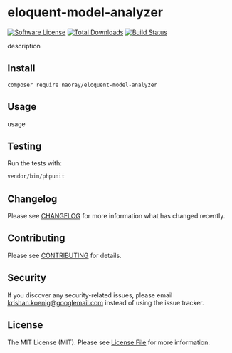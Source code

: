 # eloquent-model-analyzer

[![Software License](https://img.shields.io/badge/license-MIT-brightgreen.svg?style=flat-square)](LICENSE.md)
[![Total Downloads](https://img.shields.io/packagist/dt/naoray/eloquent-model-analyzer.svg?style=flat-square)](https://packagist.org/packages/naoray/eloquent-model-analyzer)
[![Build Status](https://travis-ci.org/Naoray/eloquent-model-analyzer.svg?branch=master)](https://travis-ci.org/Naoray/eloquent-model-analyzer)

description

## Install
`composer require naoray/eloquent-model-analyzer`

## Usage
usage

## Testing
Run the tests with:

``` bash
vendor/bin/phpunit
```

## Changelog
Please see [CHANGELOG](CHANGELOG.md) for more information what has changed recently.

## Contributing
Please see [CONTRIBUTING](CONTRIBUTING.md) for details.

## Security
If you discover any security-related issues, please email krishan.koenig@googlemail.com instead of using the issue tracker.

## License
The MIT License (MIT). Please see [License File](/LICENSE.md) for more information.
